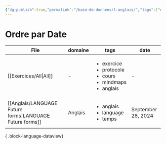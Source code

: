 ```yaml
---
{"dg-publish":true,"permalink":"/base-de-donnees/l-anglais/","tags":["dataview"],"noteIcon":"2"}
---
```


# Ordre par Date
| File                                                        | domaine | tags                                                                                        | date               |
| ----------------------------------------------------------- | ------- | ------------------------------------------------------------------------------------------- | ------------------ |
| [[Exercices/All\|All]]                                   | \-      | <ul><li>exercice</li><li>protocole</li><li>cours</li><li>mindmaps</li><li>anglais</li></ul> | \-                 |
| [[Anglais/LANGUAGE Future forms\|LANGUAGE Future forms]] | Anglais | <ul><li>anglais</li><li>language</li><li>temps</li></ul>                                    | September 28, 2024 |

{ .block-language-dataview}
